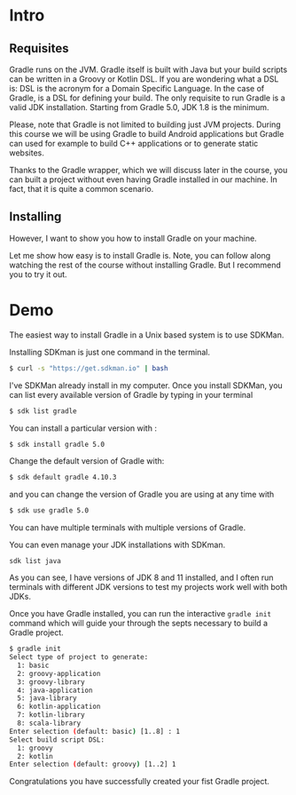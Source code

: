 # Intro

## Requisites

Gradle runs on the JVM. Gradle itself is built with Java but  your build scripts can be written in a Groovy or Kotlin DSL. If you are wondering what a DSL is: DSL is the acronym for a Domain Specific Language. In the case of Gradle, is a DSL for defining your build. The only requisite to run Gradle is a valid JDK installation. Starting from Gradle 5.0, JDK 1.8 is the minimum. 

Please, note that Gradle is not limited to building just JVM projects. During this course we will be using Gradle to build Android applications but Gradle can used for example to build C++ applications or to generate static websites.

Thanks to the Gradle wrapper, which we will discuss later in the course, you can built a project without even having Gradle installed in our machine. In fact, that it is quite a common scenario.

## Installing 
 
 However, I want to show you how to install Gradle on your machine.
 
Let me show how easy is to install Gradle is. Note, you can follow along watching the rest of the course without installing Gradle. But I recommend you to try it out. 

# Demo

<!-- show Desktop with browser and sdkman.io open -->

The easiest way to install Gradle in a Unix based system is to use SDKMan.  

Installing SDKman is just one command in the terminal. 

```bash
$ curl -s "https://get.sdkman.io" | bash
```

I've SDKMan already install in my computer. Once you install SDKMan, you can list every available version of Gradle by typing in your terminal 

```bash
$ sdk list gradle
```

You can install a particular version with : 

```bash
$ sdk install gradle 5.0
```

Change the default version of Gradle with:

```bash
$ sdk default gradle 4.10.3
```

and you can change the version of Gradle you are using at any time with

```bash
$ sdk use gradle 5.0
```

You can have multiple terminals with multiple versions of Gradle. 

You can even manage your JDK installations with SDKman. 

```
sdk list java
```

As you can see, I have versions of JDK 8 and 11 installed, and I often run terminals with different JDK versions to test my projects work well with both  JDKs. 

Once you have Gradle installed, you can run the interactive `gradle init` command which will guide your through the septs necessary to build a Gradle project.

```bash
$ gradle init
Select type of project to generate:
  1: basic
  2: groovy-application
  3: groovy-library
  4: java-application
  5: java-library
  6: kotlin-application
  7: kotlin-library
  8: scala-library
Enter selection (default: basic) [1..8] : 1
Select build script DSL:
  1: groovy
  2: kotlin
Enter selection (default: groovy) [1..2] 1
```

Congratulations you have successfully created your fist Gradle project. 